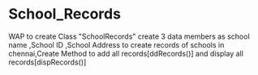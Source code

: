 # School_Records

WAP to create Class "SchoolRecords" create 3 data members as school name ,School ID ,School Address to create records of schools in chennai,Create Method to add all records[ddRecords()] and display all records[dispRecords()]
